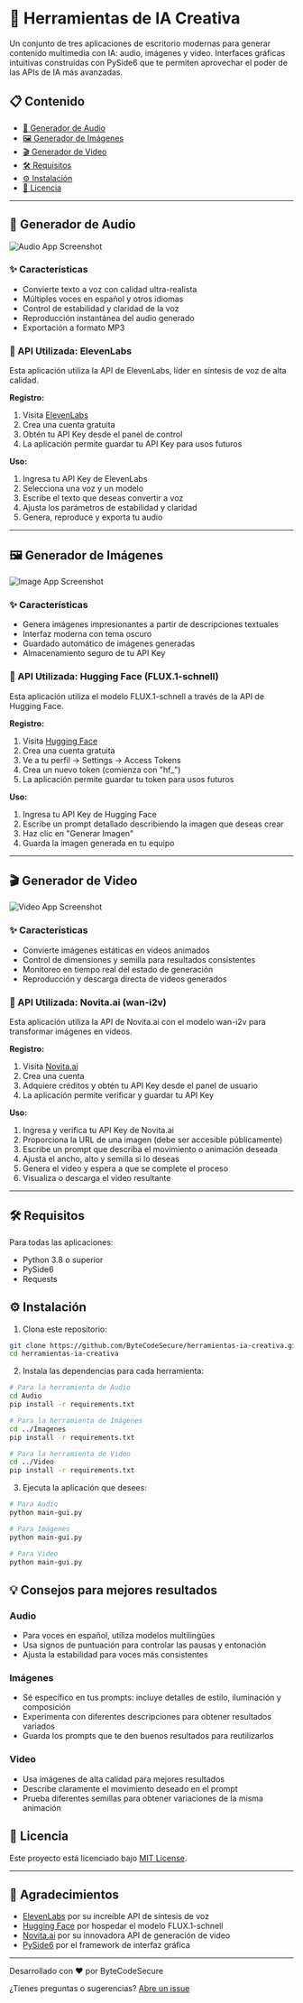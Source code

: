 # 🚀 Herramientas de IA Creativa

Un conjunto de tres aplicaciones de escritorio modernas para generar contenido multimedia con IA: audio, imágenes y video. Interfaces gráficas intuitivas construidas con PySide6 que te permiten aprovechar el poder de las APIs de IA más avanzadas.

## 📋 Contenido

- [🎵 Generador de Audio](#-generador-de-audio)
- [🖼️ Generador de Imágenes](#-generador-de-imágenes)
- [🎬 Generador de Video](#-generador-de-video)
- [🛠️ Requisitos](#-requisitos)
- [⚙️ Instalación](#-instalación)
- [📝 Licencia](#-licencia)

---

## 🎵 Generador de Audio

![Audio App Screenshot](./assets/images/placeholder-audio-png.jpg)

### ✨ Características

- Convierte texto a voz con calidad ultra-realista
- Múltiples voces en español y otros idiomas
- Control de estabilidad y claridad de la voz
- Reproducción instantánea del audio generado
- Exportación a formato MP3

### 🔑 API Utilizada: ElevenLabs

Esta aplicación utiliza la API de ElevenLabs, líder en síntesis de voz de alta calidad.

**Registro:**
1. Visita [ElevenLabs](https://elevenlabs.io/)
2. Crea una cuenta gratuita
3. Obtén tu API Key desde el panel de control
4. La aplicación permite guardar tu API Key para usos futuros

**Uso:**
1. Ingresa tu API Key de ElevenLabs
2. Selecciona una voz y un modelo
3. Escribe el texto que deseas convertir a voz
4. Ajusta los parámetros de estabilidad y claridad
5. Genera, reproduce y exporta tu audio

---

## 🖼️ Generador de Imágenes

![Image App Screenshot](./assets/images/placeholder-image-png.jpg)

### ✨ Características

- Genera imágenes impresionantes a partir de descripciones textuales
- Interfaz moderna con tema oscuro
- Guardado automático de imágenes generadas
- Almacenamiento seguro de tu API Key

### 🔑 API Utilizada: Hugging Face (FLUX.1-schnell)

Esta aplicación utiliza el modelo FLUX.1-schnell a través de la API de Hugging Face.

**Registro:**
1. Visita [Hugging Face](https://huggingface.co/)
2. Crea una cuenta gratuita
3. Ve a tu perfil → Settings → Access Tokens
4. Crea un nuevo token (comienza con "hf_")
5. La aplicación permite guardar tu token para usos futuros

**Uso:**
1. Ingresa tu API Key de Hugging Face
2. Escribe un prompt detallado describiendo la imagen que deseas crear
3. Haz clic en "Generar Imagen"
4. Guarda la imagen generada en tu equipo

---

## 🎬 Generador de Video

![Video App Screenshot](./assets/images/placeholder-video-png.jpg)

### ✨ Características

- Convierte imágenes estáticas en videos animados
- Control de dimensiones y semilla para resultados consistentes
- Monitoreo en tiempo real del estado de generación
- Reproducción y descarga directa de videos generados

### 🔑 API Utilizada: Novita.ai (wan-i2v)

Esta aplicación utiliza la API de Novita.ai con el modelo wan-i2v para transformar imágenes en videos.

**Registro:**
1. Visita [Novita.ai](https://novita.ai/)
2. Crea una cuenta
3. Adquiere créditos y obtén tu API Key desde el panel de usuario
4. La aplicación permite verificar y guardar tu API Key

**Uso:**
1. Ingresa y verifica tu API Key de Novita.ai
2. Proporciona la URL de una imagen (debe ser accesible públicamente)
3. Escribe un prompt que describa el movimiento o animación deseada
4. Ajusta el ancho, alto y semilla si lo deseas
5. Genera el video y espera a que se complete el proceso
6. Visualiza o descarga el video resultante

---

## 🛠️ Requisitos

Para todas las aplicaciones:
- Python 3.8 o superior
- PySide6
- Requests

## ⚙️ Instalación

1. Clona este repositorio:
```bash
git clone https://github.com/ByteCodeSecure/herramientas-ia-creativa.git
cd herramientas-ia-creativa
```

2. Instala las dependencias para cada herramienta:
```bash
# Para la herramienta de Audio
cd Audio
pip install -r requirements.txt

# Para la herramienta de Imágenes
cd ../Imagenes
pip install -r requirements.txt

# Para la herramienta de Video
cd ../Video
pip install -r requirements.txt
```

3. Ejecuta la aplicación que desees:
```bash
# Para Audio
python main-gui.py

# Para Imágenes
python main-gui.py

# Para Video
python main-gui.py
```

## 💡 Consejos para mejores resultados

### Audio
- Para voces en español, utiliza modelos multilingües
- Usa signos de puntuación para controlar las pausas y entonación
- Ajusta la estabilidad para voces más consistentes

### Imágenes
- Sé específico en tus prompts: incluye detalles de estilo, iluminación y composición
- Experimenta con diferentes descripciones para obtener resultados variados
- Guarda los prompts que te den buenos resultados para reutilizarlos

### Video
- Usa imágenes de alta calidad para mejores resultados
- Describe claramente el movimiento deseado en el prompt
- Prueba diferentes semillas para obtener variaciones de la misma animación

## 📝 Licencia

Este proyecto está licenciado bajo [MIT License](LICENSE).

---

## 🙏 Agradecimientos

- [ElevenLabs](https://elevenlabs.io/) por su increíble API de síntesis de voz
- [Hugging Face](https://huggingface.co/) por hospedar el modelo FLUX.1-schnell
- [Novita.ai](https://novita.ai/) por su innovadora API de generación de video
- [PySide6](https://doc.qt.io/qtforpython-6/) por el framework de interfaz gráfica

---

Desarrollado con ❤️ por ByteCodeSecure

¿Tienes preguntas o sugerencias? [Abre un issue](https://github.com/ByteCodeSecure/herramientas-ia-creativa/issues)